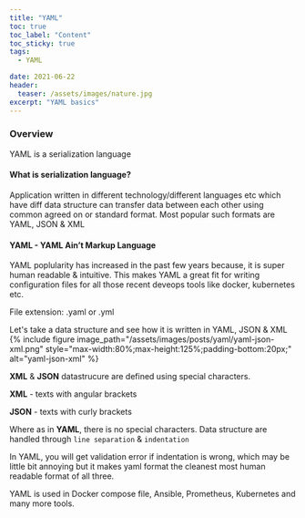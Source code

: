 ```yaml
---
title: "YAML"
toc: true
toc_label: "Content"
toc_sticky: true
tags:
  - YAML

date: 2021-06-22
header:
  teaser: /assets/images/nature.jpg
excerpt: "YAML basics"
---
```


### Overview

YAML is a serialization language

#### What is serialization language?
Application written in different technology/different languages etc which have diff data structure can transfer data between each other using common agreed on or standard format.
Most popular such formats are YAML, JSON & XML

#### YAML - YAML Ain’t Markup Language

YAML poplularity has increased in the past few years because, it is super human readable & intuitive. 
This makes YAML a great fit for writing configuration files for all those recent deveops tools like docker, kubernetes etc.

File extension: .yaml or .yml

Let's take a data structure and see how it is written in YAML, JSON & XML
{% include figure image_path="/assets/images/posts/yaml/yaml-json-xml.png" style="max-width:80%;max-height:125%;padding-bottom:20px;" alt="yaml-json-xml" %}
 

**XML** & **JSON** datastrucure are defined using special characters.

**XML** - texts with angular brackets

**JSON** - texts with curly brackets

Where as in **YAML**, there is no special characters. Data structure are handled through `line separation` & `indentation`

In YAML, you will get validation error if indentation is wrong, which may be little bit annoying but it makes yaml format the cleanest most human readable format of all three.

YAML is used in Docker compose file, Ansible, Prometheus, Kubernetes and many more tools.










